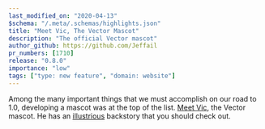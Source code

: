 ```yaml
---
last_modified_on: "2020-04-13"
$schema: "/.meta/.schemas/highlights.json"
title: "Meet Vic, The Vector Mascot"
description: "The official Vector mascot"
author_github: https://github.com/Jeffail
pr_numbers: [1710]
release: "0.8.0"
importance: "low"
tags: ["type: new feature", "domain: website"]
---
```


Among the many important things that we must accomplish on our road to 1.0,
developing a mascot was at the top of the list. [Meet Vic][pages.vic], the
Vector mascot. He has an [illustrious][pages.vic] backstory that you should
check out.

<Vic style="cool" text="Vic approved" />

[pages.vic]: /vic/
